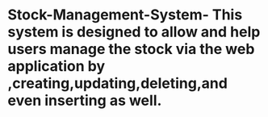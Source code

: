 # Stock-Management-System- This system is designed to allow and help users manage the stock via the web application by ,creating,updating,deleting,and even inserting as well.
